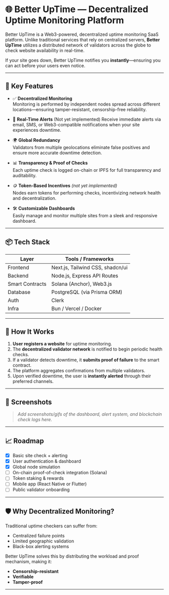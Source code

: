 # 🌐 Better UpTime — Decentralized Uptime Monitoring Platform

Better UpTime is a Web3-powered, decentralized uptime monitoring SaaS platform. Unlike traditional services that rely on centralized servers, **Better UpTime** utilizes a distributed network of validators across the globe to check website availability in real-time.

If your site goes down, Better UpTime notifies you **instantly**—ensuring you can act before your users even notice.

---

## 🚀 Key Features

- ✅ **Decentralized Monitoring**  
  Monitoring is performed by independent nodes spread across different locations—ensuring tamper-resistant, censorship-free reliability.

- 🔔 **Real-Time Alerts**  (Not yet implemented)
  Receive immediate alerts via email, SMS, or Web3-compatible notifications when your site experiences downtime.

- 🌍 **Global Redundancy**  
  Validators from multiple geolocations eliminate false positives and ensure more accurate downtime detection.

- 📊 **Transparency & Proof of Checks**  
  Each uptime check is logged on-chain or IPFS for full transparency and auditability.

- 🪙 **Token-Based Incentives** *(not yet implemented)*  
  Nodes earn tokens for performing checks, incentivizing network health and decentralization.

- 🛠️ **Customizable Dashboards**  
  Easily manage and monitor multiple sites from a sleek and responsive dashboard.

---

## 📦 Tech Stack

| Layer         | Tools / Frameworks                      |
|---------------|------------------------------------------|
| Frontend      | Next.js, Tailwind CSS, shadcn/ui         |
| Backend       | Node.js, Express API Routes              |
| Smart Contracts | Solana (Anchor), Web3.js               |
| Database      | PostgreSQL (via Prisma ORM)              |
| Auth          | Clerk                                    |
| Infra         | Bun / Vercel / Docker                    |

---

## 🧠 How It Works

1. **User registers a website** for uptime monitoring.
2. The **decentralized validator network** is notified to begin periodic health checks.
3. If a validator detects downtime, it **submits proof of failure** to the smart contract.
4. The platform aggregates confirmations from multiple validators.
5. Upon verified downtime, the user is **instantly alerted** through their preferred channels.

---

## 📸 Screenshots

> _Add screenshots/gifs of the dashboard, alert system, and blockchain check logs here._

---

## 📈 Roadmap

- [x] Basic site check + alerting
- [x] User authentication & dashboard
- [x] Global node simulation
- [ ] On-chain proof-of-check integration (Solana)
- [ ] Token staking & rewards
- [ ] Mobile app (React Native or Flutter)
- [ ] Public validator onboarding

---

## 🛡️ Why Decentralized Monitoring?

Traditional uptime checkers can suffer from:
- Centralized failure points
- Limited geographic validation
- Black-box alerting systems

Better UpTime solves this by distributing the workload and proof mechanism, making it:
- **Censorship-resistant**
- **Verifiable**
- **Tamper-proof**

---

